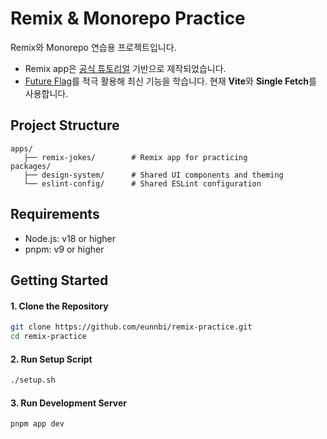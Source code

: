 # Remix & Monorepo Practice

Remix와 Monorepo 연습용 프로젝트입니다.
- Remix app은 [공식 튜토리얼](https://remix.run/docs/en/main/tutorials/jokes) 기반으로 제작되었습니다.
- [Future Flag](https://remix.run/docs/en/main/start/future-flags)를 적극 활용해 최신 기능을 학습니다. 현재 **Vite**와 **Single Fetch**를 사용합니다.

## Project Structure

```
apps/                      
   ├── remix-jokes/        # Remix app for practicing
packages/                  
   ├── design-system/      # Shared UI components and theming
   └── eslint-config/      # Shared ESLint configuration
```

## Requirements
- Node.js: v18 or higher
- pnpm: v9 or higher

## Getting Started

#### 1. Clone the Repository

```bash
git clone https://github.com/eunnbi/remix-practice.git
cd remix-practice
```

#### 2. Run Setup Script

```bash
./setup.sh
```

#### 3. Run Development Server

```
pnpm app dev
```

